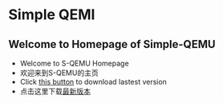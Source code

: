 # Simple QEMI
## Welcome to Homepage of Simple-QEMU
 - Welcome to S-QEMU Homepage 
 - 欢迎来到S-QEMU的主页
 - Click [this button](https://github.com/Reiz-L/Simple-QEMU/releases/tag/Ver210403) to download lastest version
 - 点击这里下载[最新版本](https://github.com/Reiz-L/Simple-QEMU/releases/tag/Ver210403)
